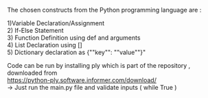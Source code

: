 The chosen constructs from the Python programming language are : <br>

1)Variable Declaration/Assignment<br>
2) If-Else Statement<br>
3) Function Definition using def and arguments<br>
4) List Declaration using []<br>
5) Dictionary declaration as {""key"": ""value""}"<br>

Code can be run by installing ply which is part of the repository , downloaded from <br> https://python-ply.software.informer.com/download/
<br>
-> Just run the main.py file and validate inputs ( while True ) 
